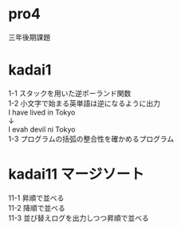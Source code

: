 # pro4
三年後期課題
# kadai1
1-1 スタックを用いた逆ポーランド関数  
1-2 小文字で始まる英単語は逆になるように出力  
I have lived in Tokyo  
        ↓  
I evah devil ni Tokyo   
1-3 プログラムの括弧の整合性を確かめるプログラム 

# kadai11 マージソート
11-1 昇順で並べる  
11-2 降順で並べる  
11-3 並び替えログを出力しつつ昇順で並べる  
